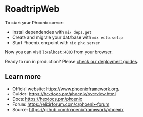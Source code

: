 # RoadtripWeb

To start your Phoenix server:

- Install dependencies with `mix deps.get`
- Create and migrate your database with `mix ecto.setup`
- Start Phoenix endpoint with `mix phx.server`

Now you can visit [`localhost:4000`](http://localhost:4000) from your browser.

Ready to run in production? Please
[check our deployment guides](https://hexdocs.pm/phoenix/deployment.html).

## Learn more

- Official website: <https://www.phoenixframework.org/>
- Guides: <https://hexdocs.pm/phoenix/overview.html>
- Docs: <https://hexdocs.pm/phoenix>
- Forum: <https://elixirforum.com/c/phoenix-forum>
- Source: <https://github.com/phoenixframework/phoenix>
